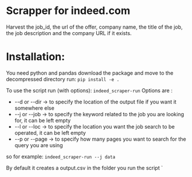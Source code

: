 # Scrapper for indeed.com 
Harvest the job_id, the url of the offer, company name, the title of the job, the job description and the company URL if it exists. 

# Installation: 
You need python and pandas
download the package and move to the decompressed directory run:
`pip install -e .`

To use the script run (with options):
`indeed_scraper-run`
Options are :
* --d or --dir -> to specify the location of the output file if you want it somewhere else
* --j or --job -> to specify the keyword related to the job you are looking for, it can be left empty
* --l or --loc -> to specify the location you want the job search to be operated, it can be left empty
* --p or --page -> to specify how many pages you want to search for the query you are using

so for example:
`indeed_scraper-run --j data`

By default it creates a output.csv in the folder you run the script
`

